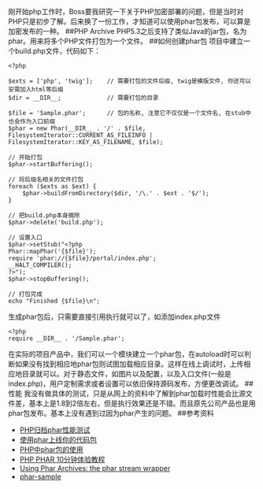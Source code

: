 刚开始php工作时，Boss要我研究一下关于PHP加密部署的问题，但是当时对PHP只是初步了解。后来换了一份工作，才知道可以使用phar包发布，可以算是加密发布的一种。
##PHP Archive
PHP5.3之后支持了类似Java的jar包，名为phar。用来将多个PHP文件打包为一个文件。
##如何创建phar包
项目中建立一个build.php文件，代码如下：

```
<?php

$exts = ['php', 'twig'];    // 需要打包的文件后缀, twig是模版文件, 你还可以安需加入html等后缀
$dir = __DIR__;             // 需要打包的目录

$file = 'Sample.phar';      // 包的名称, 注意它不仅仅是一个文件名, 在stub中也会作为入口前缀
$phar = new Phar(__DIR__ . '/' . $file, FilesystemIterator::CURRENT_AS_FILEINFO | FilesystemIterator::KEY_AS_FILENAME, $file);

// 开始打包
$phar->startBuffering();

// 将后缀名相关的文件打包
foreach ($exts as $ext) {
    $phar->buildFromDirectory($dir, '/\.' . $ext . '$/');
}

// 把build.php本身摘除
$phar->delete('build.php');

// 设置入口
$phar->setStub("<?php
Phar::mapPhar('{$file}');
require 'phar://{$file}/portal/index.php';
__HALT_COMPILER();
?>");
$phar->stopBuffering();

// 打包完成
echo "Finished {$file}\n";
```
生成phar包后，只需要直接引用执行就可以了，如添加index.php文件

```
<?php
require __DIR__ . '/Sample.phar';
```
在实际的项目产品中，我们可以一个模块建立一个phar包，在autoload时可以判断如果没有找到相应地phar包则试图加载相应目录。这样在线上调试时，上传相应地目录就可以。对于静态文件，如图片以及配置，以及入口文件(一般是index.php)，用户定制需求或者设置可以依旧保持源码发布，方便更改调试。
##性能
我没有做具体的测试，只是从网上的资料中了解到phar加载时性能会比源文件差，基本上是1.8到2倍左右，但是执行效果还是不错。而且原先公司产品也是用phar包发布。基本上没有遇到过因为phar产生的问题。
##参考资料
* [PHP归档phar性能测试](http://blog.csdn.net/ugg/article/details/25335079)
* [使用phar上线你的代码包](http://segmentfault.com/a/1190000002166235)
* [PHP中phar包的使用](http://rango.swoole.com/archives/168)
* [PHP PHAR 10分钟体验教程](http://my.oschina.net/ecnu/blog/132778)
* [Using Phar Archives: the phar stream wrapper](http://php.net/manual/zh/phar.using.stream.php)
* [phar-sample](https://github.com/SegmentFault/phar-sample)